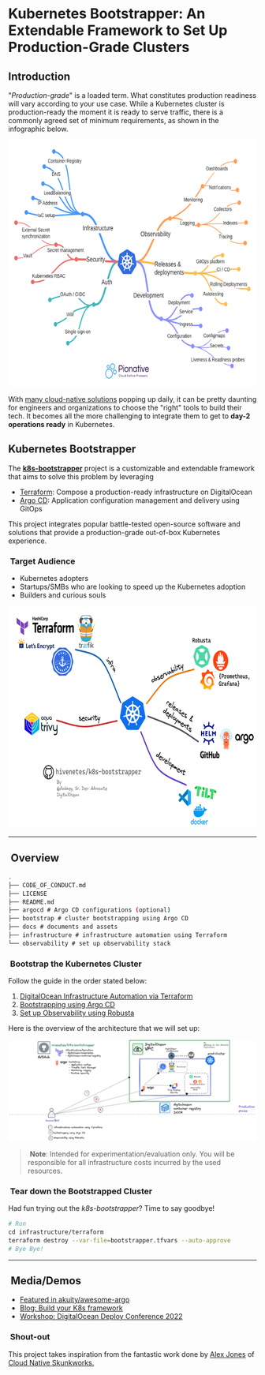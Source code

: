 # Kubernetes Bootstrapper: An Extendable Framework to Set Up Production-Grade Clusters

## Introduction

"*Production-grade*" is a loaded term. What constitutes production readiness will vary according to your use case. While a Kubernetes cluster is production-ready the moment it is ready to serve traffic, there is a commonly agreed set of minimum requirements, as shown in the infographic below.

<p align="center">
<img src="./docs/assets/pionative.png" alt="k8s-prod" height=500 width=800>
</p>

With [many cloud-native solutions](https://landscape.cncf.io/) popping up daily, it can be pretty daunting for engineers and organizations to choose the "right" tools to build their tech. It becomes all the more challenging to integrate them to get to **day-2 operations ready** in Kubernetes.

## Kubernetes Bootstrapper

The [**k8s-bootstrapper**](https://github.com/hivenetes/k8s-bootstrapper) project is a customizable and extendable framework that aims to solve this problem by leveraging

- [Terraform](https://www.terraform.io/): Compose a production-ready infrastructure on DigitalOcean
- [Argo CD](https://argo-cd.readthedocs.io/en/stable/): Application configuration management and delivery using GitOps

This project integrates popular battle-tested open-source software and solutions that provide a production-grade out-of-box Kubernetes experience.

###  Target Audience

- Kubernetes adopters
- Startups/SMBs who are looking to speed up the Kubernetes adoption
- Builders and curious souls

<p align="center">
<img src="./docs/assets/k8s-bootstrapper.png" alt="k8s-bootstrapper" height=450 width=800>
</p>

----

##  Overview

```bash
.
├── CODE_OF_CONDUCT.md
├── LICENSE
├── README.md 
├── argocd # Argo CD configurations (optional)
├── bootstrap # cluster bootstrapping using Argo CD
├── docs # documents and assets
├── infrastructure # infrastructure automation using Terraform
└── observability # set up observability stack 
```

###  Bootstrap the Kubernetes Cluster

Follow the guide in the order stated below:

1. [DigitalOcean Infrastructure Automation via Terraform](./infrastructure/terraform/README.md)
2. [Bootstrapping using Argo CD](./bootstrap/README.md)
3. [Set up Observability using Robusta](./observability/README.md)

Here is the overview of the architecture that we will set up:

<p align="center">
<img src="./docs/assets/bootstrapper-overview.png" alt="boot-overview">
</p>

> **Note**:
Intended for experimentation/evaluation only.
You will be responsible for all infrastructure costs incurred by the used resources.

###  Tear down the Bootstrapped Cluster

Had fun trying out the *k8s-bootstrapper*? Time to say goodbye!

```bash
# Run
cd infrastructure/terraform
terraform destroy --var-file=bootstrapper.tfvars --auto-approve
# Bye Bye!
```

----

##  Media/Demos

- [Featured in akuity/awesome-argo](https://github.com/akuity/awesome-argo#ecosystem-projects)
- [Blog: Build your K8s framework](https://thecloudodyssey.com/build-your-own-kubernetes-framework)
- [Workshop: DigitalOcean Deploy Conference 2022](https://youtu.be/PfoB2e95VjQ)

###  Shout-out

This project takes inspiration from the fantastic work done by [Alex Jones](https://twitter.com/AlexJonesax) of [Cloud Native Skunkworks.](https://www.cloudnativeskunkworks.io/)
